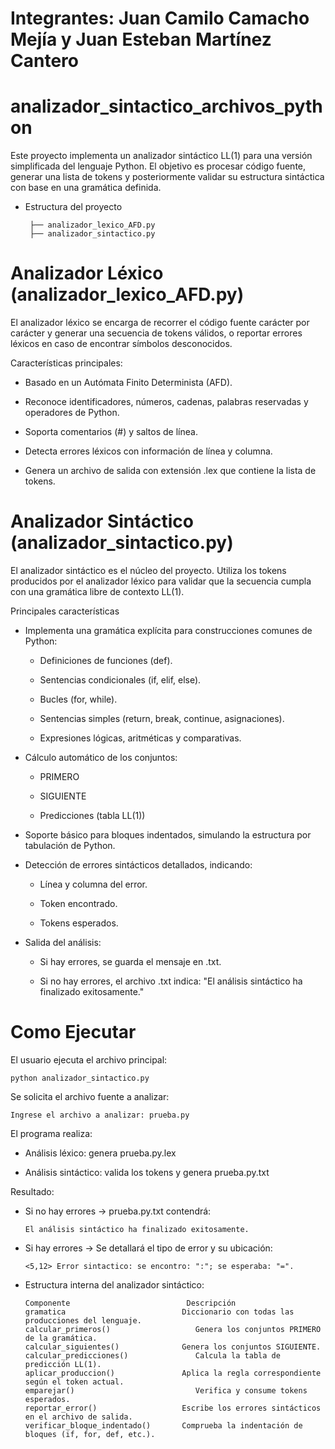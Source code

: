 # Integrantes: Juan Camilo Camacho Mejía y Juan Esteban Martínez Cantero

# analizador_sintactico_archivos_python

Este proyecto implementa un analizador sintáctico LL(1) para una versión simplificada del lenguaje Python.
El objetivo es procesar código fuente, generar una lista de tokens y posteriormente validar su estructura sintáctica con base en una gramática definida.

-  Estructura del proyecto

        ├── analizador_lexico_AFD.py
        ├── analizador_sintactico.py

# Analizador Léxico (analizador_lexico_AFD.py)

El analizador léxico se encarga de recorrer el código fuente carácter por carácter y generar una secuencia de tokens válidos, o reportar errores léxicos en caso de encontrar símbolos desconocidos.

Características principales:

- Basado en un Autómata Finito Determinista (AFD).

- Reconoce identificadores, números, cadenas, palabras reservadas y operadores de Python.

- Soporta comentarios (#) y saltos de línea.

- Detecta errores léxicos con información de línea y columna.

- Genera un archivo de salida con extensión .lex que contiene la lista de tokens.

# Analizador Sintáctico (analizador_sintactico.py)

El analizador sintáctico es el núcleo del proyecto.
Utiliza los tokens producidos por el analizador léxico para validar que la secuencia cumpla con una gramática libre de contexto LL(1).

Principales características

- Implementa una gramática explícita para construcciones comunes de Python:

  - Definiciones de funciones (def).
  
  - Sentencias condicionales (if, elif, else).
  
  - Bucles (for, while).
  
  - Sentencias simples (return, break, continue, asignaciones).
  
  - Expresiones lógicas, aritméticas y comparativas.

- Cálculo automático de los conjuntos:

  - PRIMERO
  
  - SIGUIENTE
  
  - Predicciones (tabla LL(1))

- Soporte básico para bloques indentados, simulando la estructura por tabulación de Python.

- Detección de errores sintácticos detallados, indicando:

  - Línea y columna del error.
  
  - Token encontrado.
  
  - Tokens esperados.

- Salida del análisis:

  - Si hay errores, se guarda el mensaje en <archivo>.txt.
  
  - Si no hay errores, el archivo .txt indica:
  "El análisis sintáctico ha finalizado exitosamente."

# Como Ejecutar

El usuario ejecuta el archivo principal:

    python analizador_sintactico.py

Se solicita el archivo fuente a analizar:

    Ingrese el archivo a analizar: prueba.py

El programa realiza:

  - Análisis léxico: genera prueba.py.lex
  
  - Análisis sintáctico: valida los tokens y genera prueba.py.txt

Resultado:

- Si no hay errores →
  prueba.py.txt contendrá:
  
      El análisis sintáctico ha finalizado exitosamente.


- Si hay errores →
  Se detallará el tipo de error y su ubicación:

      <5,12> Error sintactico: se encontro: ":"; se esperaba: "=".

- Estructura interna del analizador sintáctico:

      Componente                          Descripción
      gramatica	                         Diccionario con todas las producciones del lenguaje.
      calcular_primeros()	                Genera los conjuntos PRIMERO de la gramática.
      calcular_siguientes()	             Genera los conjuntos SIGUIENTE.
      calcular_predicciones()	            Calcula la tabla de predicción LL(1).
      aplicar_produccion()	             Aplica la regla correspondiente según el token actual.
      emparejar()	                        Verifica y consume tokens esperados.
      reportar_error()	                 Escribe los errores sintácticos en el archivo de salida.
      verificar_bloque_indentado()	     Comprueba la indentación de bloques (if, for, def, etc.).
